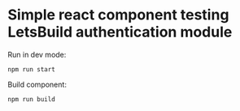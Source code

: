 # Simple react component testing LetsBuild authentication module

Run in dev mode:

`npm run start`

Build component:

`npm run build`
